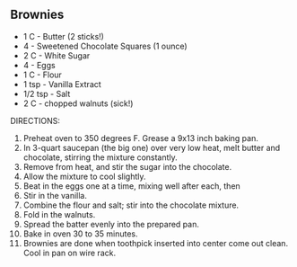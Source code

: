 ## Brownies

- 1 C     - Butter (2 sticks!)
- 4       - Sweetened Chocolate Squares (1 ounce)
- 2 C     - White Sugar
- 4       - Eggs
- 1 C     - Flour
- 1 tsp   - Vanilla Extract
- 1/2 tsp - Salt
- 2 C     - chopped walnuts (sick!)

DIRECTIONS:

1. Preheat oven to 350 degrees F. Grease a 9x13 inch baking pan.
2. In 3-quart saucepan (the big one) over very low heat, melt butter and chocolate, stirring the mixture constantly. 
4. Remove from heat, and stir the sugar into the chocolate. 
5. Allow the mixture to cool slightly. 
6. Beat in the eggs one at a time, mixing well after each, then 
7. Stir in the vanilla. 
8. Combine the flour and salt; stir into the chocolate mixture. 
9. Fold in the walnuts. 
10. Spread the batter evenly into the prepared pan.
11. Bake in oven 30 to 35 minutes. 
12. Brownies are done when toothpick inserted into center come out clean. Cool in pan on wire rack.
